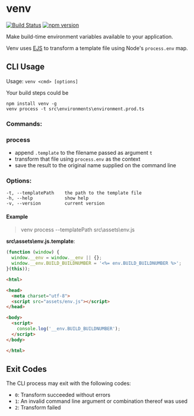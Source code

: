 # venv

[![Build Status](https://travis-ci.org/GaryB432/venv.svg?branch=master)](https://travis-ci.org/GaryB432/venv)
[![npm version](https://badge.fury.io/js/venv.svg)](https://badge.fury.io/js/venv)

Make build-time environment variables available to your application.

Venv uses [EJS](https://ejs.co) to transform a template file using Node's `process.env` map.

## CLI Usage

Usage: `venv <cmd> [options]`

Your build steps could be

```
npm install venv -g
venv process -t src\environments\environment.prod.ts
```

### Commands:

### process

 - append `.template` to the filename passed as argument `t`
 - transform that file using `process.env` as the context
 - save the result to the original name supplied on the command line

### Options:

```
-t, --templatePath    the path to the template file
-h, --help            show help
-v, --version         current version
```

#### Example

> venv process --templatePath src\assets\env.js

__src\assets\env.js.template__:
```javascript
(function (window) {
  window.__env = window.__env || {};
  window.__env.BUILD_BUILDNUMBER = '<%= env.BUILD_BUILDNUMBER %>';
}(this));
```

```html
<html>

<head>
  <meta charset="utf-8">
  <script src="assets/env.js"></script>
</head>

<body>
  <script>
    console.log('__env.BUILD_BUILDNUMBER');
  </script>
</body>

</html>
```

## Exit Codes

The CLI process may exit with the following codes:

- `0`: Transform succeeded without errors
- `1`: An invalid command line argument or combination thereof was used
- `2`: Transform failed

